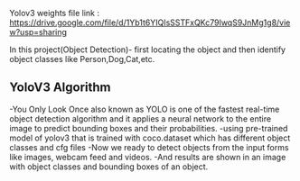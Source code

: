 Yolov3 weights file link : https://drive.google.com/file/d/1Yb1t6YIQIsSSTFxQKc79IwqS9JnMg1g8/view?usp=sharing

In this project(Object Detection)- first locating the object and then identify object classes like Person,Dog,Cat,etc.
## YoloV3 Algorithm
-You Only Look Once also known as YOLO is one of the fastest real-time object detection algorithm and it applies a neural network to the entire image to predict bounding boxes and their probabilities.
-using pre-trained model of yolov3 that is trained with coco.dataset which has different object classes and cfg files
-Now we ready to detect objects from the input forms like images, webcam feed and videos.
-And results are shown in an image with object classes and bounding boxes of an object.
